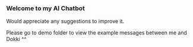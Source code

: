 ### Welcome to my AI Chatbot

Would appreciate any suggestions to improve it.<br />

Please go to demo folder to view the example messages between me and Dokki ^^
